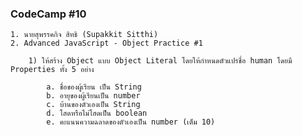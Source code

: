 ### CodeCamp #10
    1. นายสุพรรคกิจ สิทธิ (Supakkit Sitthi)
    2. Advanced JavaScript - Object Practice #1

        1) ให้สร้าง Object แบบ Object Literal โดยให้กำหนดตัวแปรชื่อ human โดยมี Properties ทั้ง 5 อย่าง

            a. ชื่อของผู้เรียน เป็น String
            b. อายุของผู้เรียนเป็น number
            c. บ้านของตัวเองเป็น String
            d. โสดหรือไม่โสดเป็น boolean
            e. คะแนนความฉลาดของตัวเองเป็น number (เต็ม 10)
